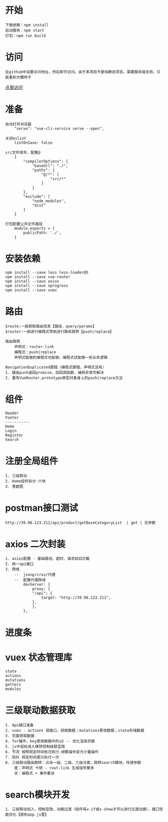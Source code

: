 # 开始
    下载依赖：npm install
    启动服务：npm start
    打包：npm run build

# 访问
    在github中设置访问地址，然后即可访问。由于本项目不是纯静态项目，需要服务端支持，只能看到大概样子
   [点我访问](https://liuer1211.github.io/vue_shp/dist/#/home)

# 准备
    自动打开浏览器
        "serve": "vue-cli-service serve --open",

    关闭eslint
        lintOnSave: false

    src文件简写，配置@
        {
            "compilerOptions": {
                "baseUrl": "./",
                "paths": {
                    "@/*": [
                        "src/*"
                    ]
                }
            },
            "exclude": [
                "node_modules",
                "dist"
            ]
        }

    打包配置公共文件路径
        module.exports = {
            publicPath: './',
        }

# 安装依赖
    npm install --save less less-loader@5
    npm install --save vue-router
    npm install --save axios
    npm install --save nprogress
    npm install --save vuex

 # 路由
    $route:一般获取路由信息【路径、query/params】
    $router:一般进行编程式导航进行路有跳转【push|replace】

    路由跳转
        声明式：router-link
        编程式：push|replace
        声明式能做的编程式也能做，编程式还能做一些业务逻辑

    NavigationDuplicated报错（编程式报错，声明式没有）
    1. 路由push返回promise，加回调函数，捕获异常可解决
    2. 重写VueRouter.prototype原型对象身上的push|replace方法

 # 组件   
    Header
    Footer
    -----------
    Home
    Login
    Register
    Search

# 注册全局组件
    1. 三级联动
    2. Home组件拆分-六块
    3. 雪碧图

# postman接口测试
    http://39.98.123.211/api/product/getBaseCategoryList  | get | 无参数

# axios 二次封装
    1. axios配置 - 基础路径、超时、请求前后拦截
    2. 统一api接口
    3. 跨域
        --  jsonp/cros/代理
        --  配置代理跨域
            devServer: {
                proxy: {
                "/api": {
                    target: "http://39.98.123.211",
                },
                },
            },

# 进度条

# vuex 状态管理库
    state
    actions
    mutations
    getters
    modules

# 三级联动数据获取
    1. Api接口准备
    2. vuex - actions 调接口，获取数据；mutations更改数据；state存储数据
    3. 页面获取数据
    4. for循环，key使用数据中的id -- 优化渲染页面
    5. js中鼠标进入移除控制级联显隐
    6. 节流 按照规定时间依次执行-频繁操作变为少量操作
    7. 防抖 规定时间里只执行一次
    8. 三级联动路由跳转：点击一级、二级、三级分类，跳转search模块，传递参数
        差：声明式 卡顿 - rout-link 生成组件繁多
        优：编程式 + 事件委派

# search模块开发
    1. 三级联动加入，控制显隐，动画过渡（组件有v-if或v-show才可以进行过渡动画），接口性能优化【放到app.js里】

